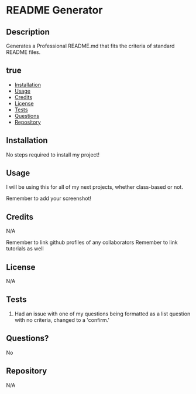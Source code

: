 
# README Generator
        
## Description
        
Generates a Professional README.md that fits the criteria of standard README files.
        
## true
        
- [Installation](#installation)
- [Usage](#usage)
- [Credits](#credits)
- [License](#license)
- [Tests](#tests)
- [Questions](#questions)
- [Repository](#repository)
     
        
## Installation

No steps required to install my project!
        
        
## Usage
 
I will be using this for all of my next projects, whether class-based or not.
        
Remember to add your screenshot!
        
## Credits

N/A
        
Remember to link github profiles of any collaborators
Remember to link tutorials as well
        
## License
        
N/A
        
## Tests

1) Had an issue with one of my questions being formatted as a list question with no criteria, changed to a 'confirm.'
        
## Questions?

No

## Repository
        
N/A